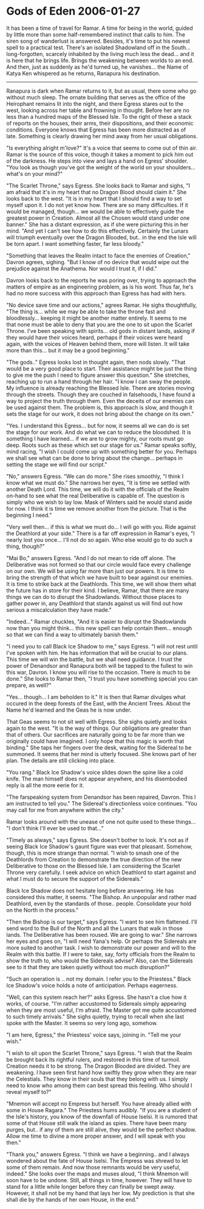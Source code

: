 <!-- TITLE: Gods of Eden 2006-01-27 -->
<!-- SUBTITLE: A game log for Gods of Eden -->

# Gods of Eden 2006-01-27

It has been a time of travel for Ramar. A time for being in the world, guided by little more than some half-remembered instinct that calls to him. The siren song of wanderlust is answered. Besides, it's time to put his newest spell to a practical test. There's an isolated Shadowland off in the South... long-forgotten, scarcely inhabited by the living much less the dead... and it is here that he brings life. Brings the weakening between worlds to an end. And then, just as suddenly as he'd turned up, he vanishes... the Name of Katya Ken whispered as he returns, Ranapura his destination.

---

Ranapura is dark when Ramar returns to it, but as usual, there some who go without much sleep. The ornate building that serves as the office of the Heirophant remains lit into the night, and there Egress stares out to the west, looking across her table and frowning in thought. Before her are no less than a hundred maps of the Blessed Isle. To the right of these a stack of reports on the houses, their arms, their dispositions, and their economic conditions. Everyone knows that Egress has been more distracted as of late. Something is clearly drawing her mind away from her usual obligations.

"Is everything alright m'love?" It's a voice that seems to come out of thin air. Ramar is the source of this voice, though it takes a moment to pick him out of the darkness. He steps into view and lays a hand on Egress' shoulder. "You look as though you've got the weight of the world on your shoulders... what's on your mind?"

"The Scarlet Throne," says Egress. She looks back to Ramar and sighs, "I am afraid that it's in my heart that no Dragon Blood should claim it." She looks back to the west. "It is in my heart that I should find a way to set myself upon it. I do not yet know how. There are so many difficulties. If it would be managed, though... we would be able to effectively guide the greatest power in Creation. Almost all the Chosen would stand under one banner." She has a distant expression, as if she were picturing this in her mind. "And yet I can't see how to do this effectively. Certainly the Lunars will triumph eventually over the Dragon Blooded, but.. in the end the Isle will be torn apart. I want something faster, far less bloody."

"Something that leaves the Realm intact to face the enemies of Creation," Davron agrees, sighing. "But I know of no device that would wipe out the prejudice against the Anathema. Nor would I trust it, if I did."

Davron looks back to the reports he was poring over, trying to approach the matters of empire as an engineering problem, as is his wont. Thus far, he's had no more success with this approach than Egress has had with hers.

"No device save time and our actions," agrees Ramar. He sighs thoughtfully, "The thing is... while we may be able to take the throne fast and bloodlessly... keeping it might be another matter entirely. It seems to me that none must be able to deny that you are the one to sit upon the Scarlet Throne. I've been speaking with spirits... old gods in distant lands, asking if they would have their voices heard, perhaps if their voices were heard again, with the voices of Heaven behind them, more will listen. It will take more than this... but it may be a good beginning."

"The gods.." Egress looks lost in thought again, then nods slowly. "That would be a very good place to start. Their assistance might be just the thing to give me the push I need to figure answer this question." She stretches, reaching up to run a hand through her hair. "I know I can sway the people. My influence is already reaching the Blessed Isle. There are stories moving through the streets. Though they are couched in falsehoods, I have found a way to project the truth through them. Even the deceits of our enemies can be used against them. The problem is, this approach is slow, and though it sets the stage for our work, it does not bring about the change on its own."

"Yes. I understand this Egress... but for now, it seems all we can do is set the stage for our work. And do what we can to reduce the bloodshed. It is something I have learned... if we are to grow mighty, our roots must go deep. Roots such as these which set our stage for us." Ramar speaks softly, mind racing, "I wish I could come up with something better for you. Perhaps we shall see what can be done to bring about the change... perhaps in setting the stage we will find our script."

"No," answers Egress. "We can do more." She rises smoothly, "I think I know what we must do." She narrows her eyes, "It is time we settled with another Death Lord. This time, we will do it with the officials of the Realm on-hand to see what the real Deliberative is capable of. The question is simply who we wish to lay low. Mask of Winters said he would stand aside for now. I think it is time we remove another from the picture. That is the beginning I need."

"Very well then... if this is what we must do... I will go with you. Ride against the Deathlord at your side." There is a far off expression in Ramar's eyes, "I nearly lost you once... I'll not do so again. Who else would go to do such a thing, though?"

"Mai Bo," answers Egress. "And I do not mean to ride off alone. The Deliberative was not formed so that our circle would face every challenge on our own. We will be using far more than just our powers. It is time to bring the strength of that which we have built to bear against our enemies. It is time to strike back at the Deathlords. This time, we will show them what the future has in store for their kind. I believe, Ramar, that there are many things we can do to disrupt the Shadowlands. Without those places to gather power in, any Deathlord that stands against us will find out how serious a miscalculation they have made."

"Indeed..." Ramar chuckles, "And it is easier to disrupt the Shadowlands now than you might think... this new spell can help contain them... enough so that we can find a way to ultimately banish them."

"I need you to call Black Ice Shadow to me," says Egress. "I will not rest until I've spoken with him. He has information that will be crucial to our plans. This time we will win the battle, but we shall need guidance. I trust the power of Denandsor and Ranapura both will be tapped to the fullest to win this war, Davron. I know you will rise to the occasion. There is much to be done." She looks to Ramar then, "I trust you have something special you can prepare, as well?"

"Yes... though... I am beholden to it." It is then that Ramar divulges what occured in the deep forests of the East, with the Ancient Trees. About the Name he'd learned and the Geas he is now under.

That Geas seems to not sit well with Egress. She sighs quietly and looks again to the west. "It is the way of things. Our obligations are greater than that of others. Our sacrifices are naturally going to be far more than we originally could have imagined. I only hope that this magic is worth that binding." She taps her fingers over the desk, waiting for the Sidereal to be summoned. It seems that her mind is utterly focused. She knows part of her plan. The details are still clicking into place.

"You rang." Black Ice Shadow's voice slides down the spine like a cold knife. The man himself does not appear anywhere, and his disembodied reply is all the more eerie for it.

"The farspeaking system from Denandsor has been repaired, Davron. This I am instructed to tell you." The Sidereal's directionless voice continues. "You may call for me from anywhere within the city."

Ramar looks around with the unease of one not quite used to these things... "I don't think I'll ever be used to that..."

"Timely as always," says Egress. She doesn't bother to look. It's not as if seeing Black Ice Shadow's gaunt figure was ever that pleasant. Somehow, though, this is more strange than normal. "I wish to smash one of the Deathlords from Creation to demonstrate the true direction of the new Deliberative to those on the Blessed Isle. I am considering the Scarlet Throne very carefully. I seek advice on which Deathlord to start against and what I must do to secure the support of the Sidereals."

Black Ice Shadow does not hesitate long before answering. He has considered this matter, it seems. "The Bishop. An unpopular and rather mad Deathlord, even by the standards of those.. people. Consolidate your hold on the North in the process."

"Then the Bishop is our target," says Egress. "I want to see him flattened. I'll send word to the Bull of the North and all the Lunars that walk in those lands. The Deliberative has been roused. We are going to war." She narrows her eyes and goes on, "I will need Yana's help. Or perhaps the Sidereals are more suited to another task. I wish to demonstrate our power and will to the Realm with this battle. If I were to take, say, forty officials from the Realm to show the truth to, who would the Sidereals advise? Also, can the Sidereals see to it that they are taken quietly without too much disruption?"

"Such an operation is .. not my domain. I refer you to the Priestess." Black Ice Shadow's voice holds a note of anticipation. Perhaps eagerness.

"Well, can this system reach her?" asks Egress. She hasn't a clue how it works, of course. "I'm rather accustomed to Sidereals simply appearing when they are most useful, I'm afraid. The Master got me quite accustomed to such timely arrivals." She sighs quietly, trying to recall when she last spoke with the Master. It seems so very long ago, somehow.

"I am here, Egress," the Priestess' voice says, joining in. "Tell me your wish."

"I wish to sit upon the Scarlet Throne," says Egress. "I wish that the Realm be brought back its rightful rulers, and restored in this time of turmoil. Creation needs it to be strong. The Dragon Blooded are divided. They are weakening. I have seen first hand how swiftly they grow when they are near the Celestials. They know in their souls that they belong with us. I simply need to know who among them can best spread this feeling. Who should I reveal myself to?"

"Mnemon will accept no Empress but herself. You have already allied with some in House Ragara." The Priestess hums audibly. "If you are a student of the Isle's history, you know of the downfall of House Iselsi. It is rumored that some of that House still walk the island as spies. There have been many purges, but.. if any of them are still alive, they would be the perfect shadow. Allow me time to divine a more proper answer, and I will speak with you then."

"Thank you," answers Egress. "I think we have a beginning.. and I always wondered about the fate of House Iselsi. The Empress was shrewd to let some of them remain. And now those remnants would be very useful, indeed." She looks over the maps and muses aloud, "I think Mnemon will soon have to be undone. Still, all things in time, however. They will have to stand for a little while longer before they can finally be swept away. However, it shall not be my hand that lays her low. My prediction is that she shall die by the hands of her own House, in the end."